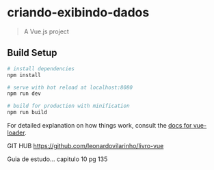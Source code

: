 # criando-exibindo-dados

> A Vue.js project

## Build Setup

``` bash
# install dependencies
npm install

# serve with hot reload at localhost:8080
npm run dev

# build for production with minification
npm run build
```

For detailed explanation on how things work, consult the [docs for vue-loader](http://vuejs.github.io/vue-loader).

GIT HUB https://github.com/leonardovilarinho/livro-vue

Guia de estudo...
capitulo 10 pg 135

